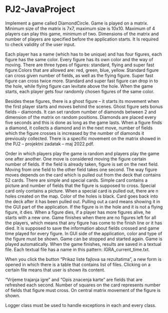 # PJ2-JavaProject

Implement a game called DiamondCircle. Game is played on a matrix. Minimum size of the matrix is 7x7, maximum size is 10x10. Maximum of 4 players can play this game, minimum of two. Dimensions of the matrix and number of players are specified before the application starts. It Is required to check validity of the user input.

Each player has a name (which has to be unique) and has four figures, each figure has the same color. Every figure has its own color and the way of moving. There are three types of figures: standard, flying and super fast figure.Colors that are allowed are: red, green, blue, yellow. Standard figure can cross given number of fields, as well as the flying figure. Super fast figure can cross twice more. Standard and super fast figure can drop in to the hole, while flying figure can levitate above the hole. When the game starts, each player gets four randomly chosen figures of the same color.

Besides these figures, there is a ghost figure – it starts its movement when the first player starts and moves behind the scenes. Ghost figure sets bonus fields – diamonds. It can set random number of diamonds between 2 and dimension of the matrix on random positions. Diamonds are placed every five seconds and this is done as long as the game lasts. When a figure finds a diamond, it collects a diamond and in the next move, number of fields which the figure crosses is increased by the number of diamonds it previously collected.
There is a specific movement on the matrix showed in the PJ2 – projektni zadatak – maj 2022.pdf.

Order in which players play the game is random and players play the game one after another. One move is considered moving the figure certain number of fields. If the field is already taken, figure is set on the next field. Moving from one field to the other field takes one second. The way figure moves depends on the card which is pulled out from the deck that contains 52 cards. There are simple and special cards. Simple card contains a picture and number of fields that the figure is supposed to cross. Special card only contains a picture. When a special card is pulled out, there are n  holes created on the map. Color of the holes is black. Card goes back into the deck after it has been pulled out. Pulling out a card means showing it in the GUI part of the application. If the figure is in the hole and it is not a flying figure, it dies. When a figure dies, if a player has more figures alive, he starts with a new one. Game finishes when there are no figures left for all the players, which means that any figure has come to the finish line or it has died. It is supposed to save the information about fields crossed and game time played for every figure. In GUI side of the application, color and type of the figure must be shown. Game can be stopped and started again. Game is played automatically. When the game finishes, results are saved in a textual file. Each textual file has a name in this pattern: IGRA_current_time.txt.

When you click the button “Prikaz liste fajlova sa rezultatima”, a new form is opened in which there is a table that contains list of files. Clicking on a certain file means that user is shown its content.

“Vrijeme trajanja igre” and “Opis znacenja karte” are fields that are refreshed each second. Number of squares on the card represents number of fields that figure must cross. On central matrix movement of the figure is shown.

Logger class must be used to handle exceptions in each and every class.
